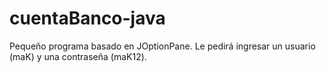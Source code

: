 # cuentaBanco-java

Pequeño programa basado en JOptionPane. Le pedirá ingresar un usuario (maK) y una contraseña (maK12).
